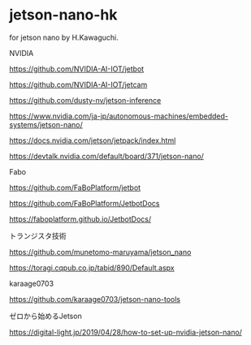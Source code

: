 # jetson-nano-hk
for jetson nano by H.Kawaguchi.

NVIDIA

https://github.com/NVIDIA-AI-IOT/jetbot

https://github.com/NVIDIA-AI-IOT/jetcam

https://github.com/dusty-nv/jetson-inference

https://www.nvidia.com/ja-jp/autonomous-machines/embedded-systems/jetson-nano/

https://docs.nvidia.com/jetson/jetpack/index.html

https://devtalk.nvidia.com/default/board/371/jetson-nano/

Fabo

https://github.com/FaBoPlatform/jetbot

https://github.com/FaBoPlatform/JetbotDocs

https://faboplatform.github.io/JetbotDocs/

トランジスタ技術

https://github.com/munetomo-maruyama/jetson_nano

https://toragi.cqpub.co.jp/tabid/890/Default.aspx

karaage0703

https://github.com/karaage0703/jetson-nano-tools

ゼロから始めるJetson

https://digital-light.jp/2019/04/28/how-to-set-up-nvidia-jetson-nano/
